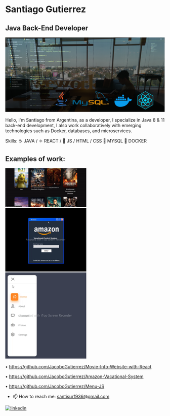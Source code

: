 # Santiago Gutierrez
## Java Back-End Developer
![Java Back-End Developer](https://github.com/JacoboGutierrez/JacoboGutierrez/blob/main/banner_integrado.png?raw=true)

Hello, i'm Santiago from Argentina, as a developer, I specialize in Java 8 & 11 back-end development, I also work collaboratively with emerging technologies such as Docker, databases, and microservices.

Skills: 
☕ JAVA / 
⚛️ REACT / 
🚀 JS / HTML / CSS
🐬 MYSQL
🐳 DOCKER

## Examples of work:
<img src="https://github.com/JacoboGutierrez/JacoboGutierrez/blob/main/moviesw.gif" width="256" /> <img src="https://github.com/JacoboGutierrez/JacoboGutierrez/blob/main/amaz.gif" width="256" /> <img src="https://github.com/JacoboGutierrez/JacoboGutierrez/blob/main/menuw.gif" width="256" />

• https://github.com/JacoboGutierrez/Movie-Info-Website-with-React

• https://github.com/JacoboGutierrez/Amazon-Vacational-System

• https://github.com/JacoboGutierrez/Menu-JS

- 📫 How to reach me: santisurf936@gmail.com 

[<img src='https://cdn.jsdelivr.net/npm/simple-icons@3.0.1/icons/linkedin.svg' alt='linkedin' height='40'>](https://www.linkedin.com/in/santiago-gutierrez-a333aa999lah/) 


